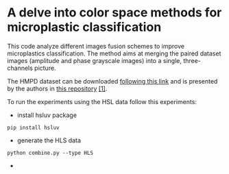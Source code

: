 # A delve into color space methods for microplastic classification

This code analyze different images fusion schemes to improve microplastics classification. 
The method aims at merging the paired dataset images (amplitude and phase grayscale images) into a single, three-channels picture. 

The HMPD dataset can be downloaded [following this link](https://cnrsc-my.sharepoint.com/:u:/g/personal/marco_delcoco_cnr_it/Ed_vtJKpJ7xBtQBzQ8sjEgABjg8RbYHoQxzxzlCoqiy9JA?e=siQehx?download=1) and is presented by the authors in [this repository](https://github.com/beppe2hd/HMPD) [[1]](https://link.springer.com/chapter/10.1007/978-3-031-43153-1_11).
 
To run the experiments using the HSL data follow this experiments:

- install hsluv package
  
``` pip install hsluv ```

- generate the HLS data
  
``` python combine.py --type HLS ```

- 
